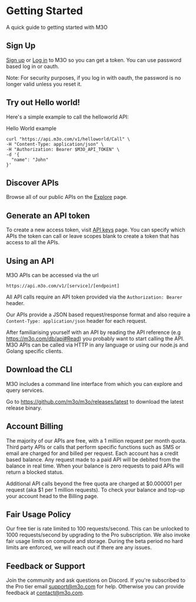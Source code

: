 # Getting Started

A quick guide to getting started with M3O

## Sign Up

[Sign up](https://m3o.com/register) or [Log in](https://m3o.com/login) to M3O so you can get a token. You can use password based log in or oauth.

Note: For security purposes, if you log in with oauth, the password is no longer valid unless you reset it.

## Try out Hello world!

Here's a simple example to call the helloworld API:

Hello World example

```shell
curl "https://api.m3o.com/v1/helloworld/Call" \
-H "Content-Type: application/json" \
-H "Authorization: Bearer $M3O_API_TOKEN" \
-d '{
  "name": "John"
}'
```

## Discover APIs

Browse all of our public APIs on the [Explore](https://m3o.com/explore) page.

## Generate an API token

To create a new access token, visit [API keys](https://m3o.com/account/keys) page. You can specify which APIs the token can call or leave scopes blank to create a token that has access to all the APIs.

## Using an API

M3O APIs can be accessed via the url 

```
https://api.m3o.com/v1/[service]/[endpoint]
```

All API calls require an API token provided via the `Authorization: Bearer` header. 

Our APIs provide a JSON based request/response format and also require a `Content-Type: application/json` header for each request.

After familiarising yourself with an API by reading the API reference (e.g https://m3o.com/db/api#Read) you probably want to start calling the API. M3O APIs can be called via HTTP in any language or using our node.js and Golang specific clients.

## Download the CLI

M3O includes a command line interface from which you can explore and query services. 

Go to https://github.com/m3o/m3o/releases/latest to download the latest release binary.

## Account Billing
The majority of our APIs are free, with a 1 million request per month quota. Third party APIs or calls that perform specific functions such as SMS or email are charged for and billed per request. Each account has a credit based balance. Any request made to a paid API will be debited from the balance in real time. When your balance is zero requests to paid APIs will return a blocked status.

Additional API calls beyond the free quota are charged at $0.000001 per request (aka $1 per 1 million requests). To check your balance and top-up your account head to the Billing page.

## Fair Usage Policy

Our free tier is rate limited to 100 requests/second. This can be unlocked to 1000 requests/second by upgrading to the Pro subscription. We also invoke fair usage limits on compute and storage. During the beta period no hard limits are enforced, we will reach out if there are any issues.

## Feedback or Support

Join the community and ask questions on Discord. If you're subscribed to the Pro tier email support@m3o.com for help. Otherwise you can provide feedback at contact@m3o.com.
